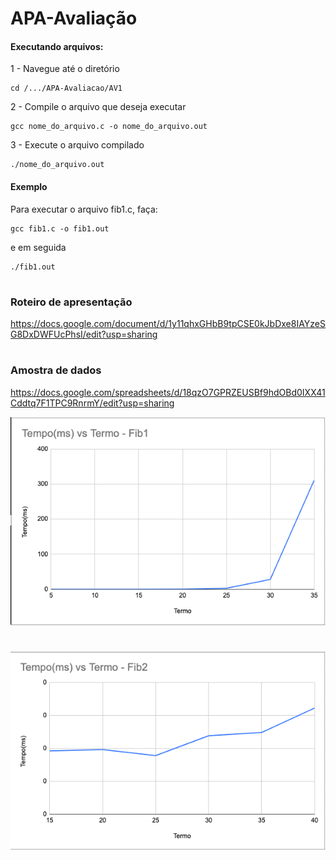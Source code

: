 # APA-Avaliação

#### Executando arquivos:

  1 - Navegue até o diretório
  ```
  cd /.../APA-Avaliacao/AV1
  ```
  2 - Compile o arquivo que deseja executar
  ```
  gcc nome_do_arquivo.c -o nome_do_arquivo.out 
  ```      
  3 - Execute o arquivo compilado
  ```
  ./nome_do_arquivo.out
  ```

#### Exemplo
Para executar o arquivo fib1.c, faça:
  ```
  gcc fib1.c -o fib1.out 
  ```   
  e em seguida
  ```
  ./fib1.out
  ```
#
### Roteiro de apresentação

  https://docs.google.com/document/d/1y11qhxGHbB9tpCSE0kJbDxe8IAYzeSG8DxDWFUcPhsI/edit?usp=sharing
#
### Amostra de dados

  https://docs.google.com/spreadsheets/d/18qzO7GPRZEUSBf9hdOBd0IXX41Cddtq7F1TPC9RnrmY/edit?usp=sharing
  
![](assets/graph-fib1.png)
# 
![](assets/graph-fib2.png)
